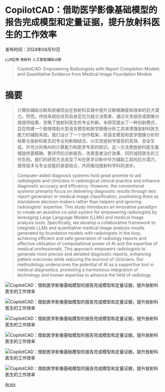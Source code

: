 # CopilotCAD：借助医学影像基础模型的报告完成模型和定量证据，提升放射科医生的工作效率

发布时间：2024年04月10日

`LLM应用` `放射科` `人工智能辅助诊断`

> CopilotCAD: Empowering Radiologists with Report Completion Models and Quantitative Evidence from Medical Image Foundation Models

# 摘要

> 计算机辅助诊断系统展现出在放射科实践中提升诊断精确度和效率的巨大潜力。然而，传统系统往往将自身定位为独立决策者，通过文本报告或图像分类提供结果，忽略了放射科医生的专业判断。本研究提出了一种创新模式，旨在构建一个能够借助大型语言模型和医学图像分析工具来增强放射科医生能力的辅助系统。我们设计了一个协作框架，将语言模型和医学图像分析的结果与放射科医生的专业判断相结合，以实现放射学报告的高效、安全生成，并充分利用AI的计算能力和医学专家的知识。这一方法使放射科医生能够提供更精确、更详尽的诊断报告，改善患者治疗效果，同时减轻医生的工作负担。我们的研究方法突显了AI在医学诊断中作为辅助工具的巨大潜力，倡导技术与专业技能的紧密结合，共同推动放射科学科的进步。

> Computer-aided diagnosis systems hold great promise to aid radiologists and clinicians in radiological clinical practice and enhance diagnostic accuracy and efficiency. However, the conventional systems primarily focus on delivering diagnostic results through text report generation or medical image classification, positioning them as standalone decision-makers rather than helpers and ignoring radiologists' expertise. This study introduces an innovative paradigm to create an assistive co-pilot system for empowering radiologists by leveraging Large Language Models (LLMs) and medical image analysis tools. Specifically, we develop a collaborative framework to integrate LLMs and quantitative medical image analysis results generated by foundation models with radiologists in the loop, achieving efficient and safe generation of radiology reports and effective utilization of computational power of AI and the expertise of medical professionals. This approach empowers radiologists to generate more precise and detailed diagnostic reports, enhancing patient outcomes while reducing the burnout of clinicians. Our methodology underscores the potential of AI as a supportive tool in medical diagnostics, promoting a harmonious integration of technology and human expertise to advance the field of radiology.

![CopilotCAD：借助医学影像基础模型的报告完成模型和定量证据，提升放射科医生的工作效率](../../../paper_images/2404.07424/overview.png)

![CopilotCAD：借助医学影像基础模型的报告完成模型和定量证据，提升放射科医生的工作效率](../../../paper_images/2404.07424/framework.png)

![CopilotCAD：借助医学影像基础模型的报告完成模型和定量证据，提升放射科医生的工作效率](../../../paper_images/2404.07424/data.png)

![CopilotCAD：借助医学影像基础模型的报告完成模型和定量证据，提升放射科医生的工作效率](../../../paper_images/2404.07424/x1.png)

![CopilotCAD：借助医学影像基础模型的报告完成模型和定量证据，提升放射科医生的工作效率](../../../paper_images/2404.07424/x2.png)

![CopilotCAD：借助医学影像基础模型的报告完成模型和定量证据，提升放射科医生的工作效率](../../../paper_images/2404.07424/generalization3.png)

[Arxiv](https://arxiv.org/abs/2404.07424)